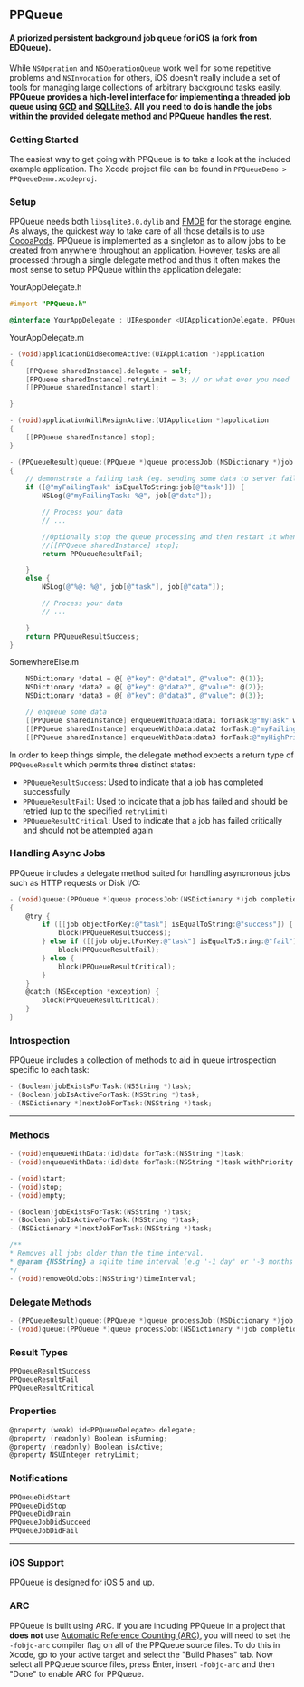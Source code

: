 ## PPQueue
#### A priorized persistent background job queue for iOS (a fork from EDQueue).

While `NSOperation` and `NSOperationQueue` work well for some repetitive problems and `NSInvocation` for others, iOS doesn't really include a set of tools for managing large collections of arbitrary background tasks easily. **PPQueue provides a high-level interface for implementing a threaded job queue using [GCD](http://developer.apple.com/library/ios/#documentation/Performance/Reference/GCD_libdispatch_Ref/Reference/reference.html) and [SQLLite3](http://www.sqlite.org/). All you need to do is handle the jobs within the provided delegate method and PPQueue handles the rest.**

### Getting Started
The easiest way to get going with PPQueue is to take a look at the included example application. The Xcode project file can be found in `PPQueueDemo > PPQueueDemo.xcodeproj`.

### Setup
PPQueue needs both `libsqlite3.0.dylib` and [FMDB](https://github.com/ccgus/fmdb) for the storage engine. As always, the quickest way to take care of all those details is to use [CocoaPods](http://cocoapods.org/). PPQueue is implemented as a singleton as to allow jobs to be created from anywhere throughout an application. However, tasks are all processed through a single delegate method and thus it often makes the most sense to setup PPQueue within the application delegate:

YourAppDelegate.h
```objective-c
#import "PPQueue.h"
```
```objective-c
@interface YourAppDelegate : UIResponder <UIApplicationDelegate, PPQueueDelegate>
```

YourAppDelegate.m
```objective-c
- (void)applicationDidBecomeActive:(UIApplication *)application
{
    [PPQueue sharedInstance].delegate = self;
    [PPQueue sharedInstance].retryLimit = 3; // or what ever you need
    [[PPQueue sharedInstance] start];

}

- (void)applicationWillResignActive:(UIApplication *)application
{
    [[PPQueue sharedInstance] stop];
}

- (PPQueueResult)queue:(PPQueue *)queue processJob:(NSDictionary *)job
{
    // demonstrate a failing task (eg. sending some data to server fails
    if ([@"myFailingTask" isEqualToString:job[@"task"]]) {
        NSLog(@"myFailingTask: %@", job[@"data"]);

        // Process your data
        // ...

        //Optionally stop the queue processing and then restart it when network connection is ok
        //[[PPQueue sharedInstance] stop];
        return PPQueueResultFail;

    }
    else {
        NSLog(@"%@: %@", job[@"task"], job[@"data"]);

        // Process your data
        // ...

    }
    return PPQueueResultSuccess;
}
```

SomewhereElse.m
```objective-c
    NSDictionary *data1 = @{ @"key": @"data1", @"value": @(1)};
    NSDictionary *data2 = @{ @"key": @"data2", @"value": @(2)};
    NSDictionary *data3 = @{ @"key": @"data3", @"value": @(3)};

	// enqueue some data
    [[PPQueue sharedInstance] enqueueWithData:data1 forTask:@"myTask" withPriority:2];
    [[PPQueue sharedInstance] enqueueWithData:data2 forTask:@"myFailingTask" withPriority:2];
    [[PPQueue sharedInstance] enqueueWithData:data3 forTask:@"myHighPrioTask" withPriority:1];
```

In order to keep things simple, the delegate method expects a return type of `PPQueueResult` which permits three distinct states:
- `PPQueueResultSuccess`: Used to indicate that a job has completed successfully
- `PPQueueResultFail`: Used to indicate that a job has failed and should be retried (up to the specified `retryLimit`)
- `PPQueueResultCritical`: Used to indicate that a job has failed critically and should not be attempted again

### Handling Async Jobs
PPQueue includes a delegate method suited for handling asyncronous jobs such as HTTP requests or Disk I/O:

```objective-c
- (void)queue:(PPQueue *)queue processJob:(NSDictionary *)job completion:(void (^)(PPQueueResult))block
{
    @try {
        if ([[job objectForKey:@"task"] isEqualToString:@"success"]) {
            block(PPQueueResultSuccess);
        } else if ([[job objectForKey:@"task"] isEqualToString:@"fail"]) {
            block(PPQueueResultFail);
        } else {
            block(PPQueueResultCritical);
        }
    }
    @catch (NSException *exception) {
        block(PPQueueResultCritical);
    }
}
```

### Introspection
PPQueue includes a collection of methods to aid in queue introspection specific to each task:
```objective-c
- (Boolean)jobExistsForTask:(NSString *)task;
- (Boolean)jobIsActiveForTask:(NSString *)task;
- (NSDictionary *)nextJobForTask:(NSString *)task;
```

---

### Methods
```objective-c
- (void)enqueueWithData:(id)data forTask:(NSString *)task;
- (void)enqueueWithData:(id)data forTask:(NSString *)task withPriority:(NSUInteger)priority;

- (void)start;
- (void)stop;
- (void)empty;

- (Boolean)jobExistsForTask:(NSString *)task;
- (Boolean)jobIsActiveForTask:(NSString *)task;
- (NSDictionary *)nextJobForTask:(NSString *)task;

/**
* Removes all jobs older than the time interval.
* @param {NSString} a sqlite time interval (e.g '-1 day' or '-3 months')
*/
- (void)removeOldJobs:(NSString*)timeInterval;
```

### Delegate Methods
```objective-c
- (PPQueueResult)queue:(PPQueue *)queue processJob:(NSDictionary *)job;
- (void)queue:(PPQueue *)queue processJob:(NSDictionary *)job completion:(void (^)(PPQueueResult result))block;
```

### Result Types
```objective-c
PPQueueResultSuccess
PPQueueResultFail
PPQueueResultCritical
```

### Properties
```objective-c
@property (weak) id<PPQueueDelegate> delegate;
@property (readonly) Boolean isRunning;
@property (readonly) Boolean isActive;
@property NSUInteger retryLimit;
```

### Notifications
```objective-c
PPQueueDidStart
PPQueueDidStop
PPQueueDidDrain
PPQueueJobDidSucceed
PPQueueJobDidFail
```

---

### iOS Support
PPQueue is designed for iOS 5 and up.

### ARC
PPQueue is built using ARC. If you are including PPQueue in a project that **does not** use [Automatic Reference Counting (ARC)](http://developer.apple.com/library/ios/#releasenotes/ObjectiveC/RN-TransitioningToARC/Introduction/Introduction.html), you will need to set the `-fobjc-arc` compiler flag on all of the PPQueue source files. To do this in Xcode, go to your active target and select the "Build Phases" tab. Now select all PPQueue source files, press Enter, insert `-fobjc-arc` and then "Done" to enable ARC for PPQueue.

